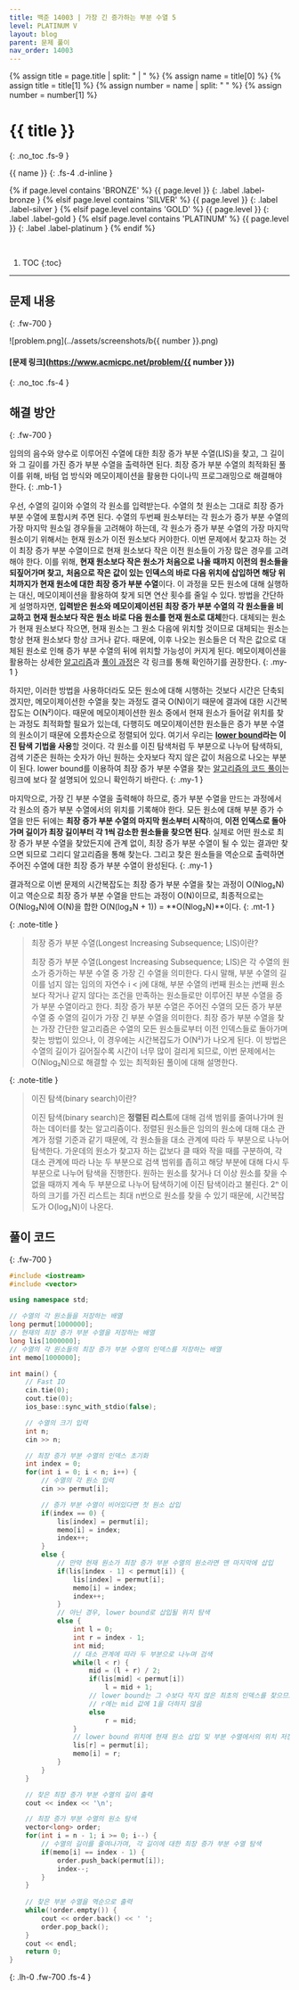 ```yaml
---
title: 백준 14003 | 가장 긴 증가하는 부분 수열 5
level: PLATINUM V
layout: blog
parent: 문제 풀이
nav_order: 14003
---
```

{% assign title = page.title | split: " | " %}
{% assign name = title[0] %}
{% assign title = title[1] %}
{% assign number = name | split: " " %}
{% assign number = number[1] %}

# **{{ title }}**
{: .no_toc .fs-9 }

{{ name }}
{: .fs-4 .d-inline }

{% if page.level contains 'BRONZE' %}
{{ page.level }}
{: .label .label-bronze }
{% elsif page.level contains 'SILVER' %}
{{ page.level }}
{: .label .label-silver }
{% elsif page.level contains 'GOLD' %}
{{ page.level }}
{: .label .label-gold }
{% elsif page.level contains 'PLATINUM' %}
{{ page.level }}
{: .label .label-platinum }
{% endif %}

<br/>

1. TOC
{:toc}

---

## 문제 내용
{: .fw-700 }

![problem.png](../assets/screenshots/b{{ number }}.png)

#### [문제 링크](https://www.acmicpc.net/problem/{{ number }})
{: .no_toc .fs-4 }

## 해결 방안
{: .fw-700 }

<div class="code-example" markdown="1">
임의의 음수와 양수로 이루어진 수열에 대한 최장 증가 부분 수열(LIS)을 찾고, 그 길이와 그 길이를 가진 증가 부분 수열을 출력하면 된다.
최장 증가 부분 수열의 최적화된 풀이를 위해, 바텀 업 방식와 메모이제이션을 활용한 다이나믹 프로그래밍으로 해결해야 한다.
{: .mb-1 }

우선, 수열의 길이와 수열의 각 원소를 입력받는다.
수열의 첫 원소는 그대로 최장 증가 부분 수열에 포함시켜 주면 된다.
수열의 두번째 원소부터는 각 원소가 증가 부분 수열의 가장 마지막 원소일 경우들을 고려해야 하는데,
각 원소가 증가 부분 수열의 가장 마지막 원소이기 위해서는 현재 원소가 이전 원소보다 커야한다.
이번 문제에서 찾고자 하는 것이 최장 증가 부분 수열이므로 현재 원소보다 작은 이전 원소들이 가장 많은 경우를 고려해야 한다.
이를 위해, **현재 원소보다 작은 원소가 처음으로 나올 때까지 이전의 원소들을 되짚어가며 찾고,**
**처음으로 작은 값이 있는 인덱스의 바로 다음 위치에 삽입하면 해당 위치까지가 현재 원소에 대한 최장 증가 부분 수열**이다.
이 과정을 모든 원소에 대해 실행하는 대신,
메모이제이션을 활용하여 찾게 되면 연산 횟수를 줄일 수 있다.
방법을 간단하게 설명하자면, **입력받은 원소와 메모이제이션된 최장 증가 부분 수열의 각 원소들을 비교하고**
**현재 원소보다 작은 원소 바로 다음 원소를 현재 원소로 대체**한다.
대체되는 원소가 현재 원소보다 작으면, 현재 원소는 그 원소 다음에 위치할 것이므로 대체되는 원소는 항상 현재 원소보다 항상 크거나 같다.
때문에, 이후 나오는 원소들은 더 작은 값으로 대체된 원소로 인해 증가 부분 수열의 뒤에 위치할 가능성이 커지게 된다.
메모이제이션을 활용하는 상세한 [알고리즘](https://www.geeksforgeeks.org/longest-increasing-subsequence-dp-3/)과
[풀이 과정](https://namu.wiki/w/%EC%B5%9C%EC%9E%A5%20%EC%A6%9D%EA%B0%80%20%EB%B6%80%EB%B6%84%20%EC%88%98%EC%97%B4#s-3.2)은
각 링크를 통해 확인하기를 권장한다.
{: .my-1 }

하지만, 이러한 방법을 사용하더라도 모든 원소에 대해 시행하는 것보다 시간은 단축되겠지만,
메모이제이션한 수열을 찾는 과정도 결국 O(N)이기 때문에 결과에 대한 시간복잡도는 O(N²)이다.
때문에 메모이제이션한 원소 중에서 현재 원소가 들어갈 위치를 찾는 과정도 최적화할 필요가 있는데,
다행히도 메모이제이션한 원소들은 증가 부분 수열의 원소이기 때문에 오름차순으로 정렬되어 있다.
여기서 우리는 **[lower bound](https://www.geeksforgeeks.org/lower-and-upper-bound-theory/)라는 이진 탐색 기법을 사용**할 것이다.
각 원소를 이진 탐색처럼 두 부분으로 나누어 탐색하되,
검색 기준은 원하는 숫자가 아닌 원하는 숫자보다 작지 않은 값이 처음으로 나오는 부분이 된다.
lower bound를 이용하여 최장 증가 부분 수열을 찾는
[알고리즘의 코드 풀이](https://www.geeksforgeeks.org/longest-monotonically-increasing-subsequence-size-n-log-n/)는
링크에 보다 잘 설명되어 있으니 확인하기 바란다.
{: .my-1 }

마지막으로, 가장 긴 부분 수열을 출력해야 하므로,
증가 부분 수열을 만드는 과정에서 각 원소의 증가 부분 수열에서의 위치를 기록해야 한다.
모든 원소에 대해 부분 증가 수열을 만든 뒤에는 **최장 증가 부분 수열의 마지막 원소부터 시작**하여,
**이전 인덱스로 돌아가며 길이가 최장 길이부터 각 1씩 감소한 원소들을 찾으면 된다**.
실제로 어떤 원소로 최장 증가 부분 수열을 찾았든지에 관계 없이,
최장 증가 부분 수열이 될 수 있는 결과만 찾으면 되므로 그리디 알고리즘을 통해 찾는다.
그리고 찾은 원소들을 역순으로 출력하면 주어진 수열에 대한 최장 증가 부분 수열이 완성된다.
{: .my-1 }

결과적으로 이번 문제의 시간복잡도는 최장 증가 부분 수열을 찾는 과정이 O(Nlog₂N)이고
역순으로 최장 증가 부분 수열을 만드는 과정이 O(N)이므로,
최종적으로는 O(Nlog₂N)에 O(N)을 합한 O(N(log₂N + 1)) = **O(Nlog₂N)**이다.
{: .mt-1 }

{: .note-title }
> 최장 증가 부분 수열(Longest Increasing Subsequence; LIS)이란?
>
> 최장 증가 부분 수열(Longest Increasing Subsequence; LIS)은 각 수열의 원소가 증가하는 부분 수열 중 가장 긴 수열을 의미한다.
> 다시 말해, 부분 수열의 길이를 넘지 않는 임의의 자연수 i < j에 대해,
> 부분 수열의 i번째 원소는 j번째 원소보다 작거나 같지 않다는 조건을 만족하는 원소들로만 이루어진 부분 수열을 증가 부분 수열이라고 한다.
> 최장 증가 부분 수열은 주어진 수열의 모든 증가 부분 수열 중 수열의 길이가 가장 긴 부분 수열을 의미한다.
> 최장 증가 부분 수열을 찾는 가장 간단한 알고리즘은 수열의 모든 원소들로부터 이전 인덱스들로 돌아가며 찾는 방법이 있으나,
> 이 경우에는 시간복잡도가 O(N²)가 나오게 된다.
> 이 방법은 수열의 길이가 길어질수록 시간이 너무 많이 걸리게 되므로, 이번 문제에서는 O(Nlog₂N)으로 해결할 수 있는 최적화된 풀이에 대해 설명한다.

{: .note-title }
> 이진 탐색(binary search)이란?
>
> 이진 탐색(binary search)은 **정렬된 리스트**에 대해 검색 범위를 줄여나가며 원하는 데이터를 찾는 알고리즘이다.
> 정렬된 원소들은 임의의 원소에 대해 대소 관계가 정렬 기준과 같기 때문에,
> 각 원소들을 대소 관계에 따라 두 부분으로 나누어 탐색한다.
> 가운데의 원소가 찾고자 하는 값보다 클 때와 작을 때를 구분하여,
> 각 대소 관계에 따라 나눈 두 부분으로 검색 범위를 좁히고 해당 부분에 대해 다시 두 부분으로 나누어 탐색을 진행한다.
> 원하는 원소를 찾거나 더 이상 원소를 찾을 수 없을 때까지 계속 두 부분으로 나누어 탐색하기에 이진 탐색이라고 불린다.
> 2ⁿ 이하의 크기를 가진 리스트는 최대 n번으로 원소를 찾을 수 있기 때문에, 시간복잡도가 O(log₂N)이 나온다.
</div>

## 풀이 코드
{: .fw-700 }

```cpp
#include <iostream>
#include <vector>

using namespace std;

// 수열의 각 원소들을 저장하는 배열
long permut[1000000];
// 현재의 최장 증가 부분 수열을 저장하는 배열
long lis[1000000];
// 수열의 각 원소들의 최장 증가 부분 수열의 인덱스를 저장하는 배열
int memo[1000000];

int main() {
    // Fast IO
    cin.tie(0);
    cout.tie(0);
    ios_base::sync_with_stdio(false);

    // 수열의 크기 입력
    int n;
    cin >> n;

    // 최장 증가 부분 수열의 인덱스 초기화
    int index = 0;
    for(int i = 0; i < n; i++) {
        // 수열의 각 원소 입력
        cin >> permut[i];

        // 증가 부분 수열이 비어있다면 첫 원소 삽입
        if(index == 0) {
            lis[index] = permut[i];
            memo[i] = index;
            index++;
        }
        else {
            // 만약 현재 원소가 최장 증가 부분 수열의 원소라면 맨 마지막에 삽입
            if(lis[index - 1] < permut[i]) {
                lis[index] = permut[i];
                memo[i] = index;
                index++;
            }
            // 아닌 경우, lower bound로 삽입될 위치 탐색
            else {
                int l = 0;
                int r = index - 1;
                int mid;
                // 대소 관계에 따라 두 부분으로 나누며 검색
                while(l < r) {
                    mid = (l + r) / 2;
                    if(lis[mid] < permut[i])
                        l = mid + 1;
                    // lower bound는 그 수보다 작지 않은 최초의 인덱스를 찾으므로,
                    // r에는 mid 값에 1을 더하지 않음
                    else
                        r = mid;
                }
                // lower bound 위치에 현재 원소 삽입 및 부분 수열에서의 위치 저장
                lis[r] = permut[i];
                memo[i] = r;
            }
        }
    }

    // 찾은 최장 증가 부분 수열의 길이 출력
    cout << index << '\n';

    // 최장 증가 부분 수열의 원소 탐색
    vector<long> order;
    for(int i = n - 1; i >= 0; i--) {
        // 수열의 길이를 줄여나가며, 각 길이에 대한 최장 증가 부분 수열 탐색
        if(memo[i] == index - 1) {
            order.push_back(permut[i]);
            index--;
        }
    }
    
    // 찾은 부분 수열을 역순으로 출력
    while(!order.empty()) {
        cout << order.back() << ' ';
        order.pop_back();
    }
    cout << endl;
    return 0;
}
```
{: .lh-0 .fw-700 .fs-4 }